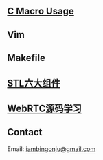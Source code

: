 
## [C Macro Usage](blog/001-cmacro.md)

## Vim

## Makefile

## [STL六大组件](blog/002-stl.md)

## [WebRTC源码学习](webrtc/index.md)

## Contact
Email: iambingonju@gmail.com

